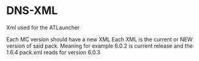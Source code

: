 DNS-XML
=======

Xml used for the ATLauncher

Each MC version should have a new XML
Each XML is the current or NEW version of said pack.  Meaning for example 6.0.2 is current release and the 1.6.4 pack.xml reads for version 6.0.3
